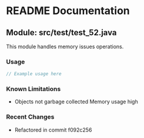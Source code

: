 # README Documentation

## Module: src/test/test_52.java

This module handles memory issues operations.

### Usage

```javascript
// Example usage here
```

### Known Limitations

- Objects not garbage collected Memory usage high

### Recent Changes

- Refactored in commit f092c256
